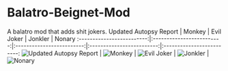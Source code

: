 # Balatro-Beignet-Mod
A balatro mod that adds shit jokers.
Updated Autopsy Report  |  Monkey  |  Evil Joker  |  Jonkler  |  Nonary
:-------------------------:|:-------------------------:|:-------------------------:|:-------------------------:|:-------------------------:
![Updated Autopsy Report](https://i.imgur.com/YJ9hQ5M.png) | ![Monkey](https://preview.redd.it/a-couple-of-custom-modded-jokers-ive-made-ordered-from-v0-5ospbv0perve1.png?width=320&crop=smart&auto=webp&s=16c66e9915f6102dc728b465fac7ebdad17659f0) | ![Evil Joker](https://preview.redd.it/a-couple-of-custom-modded-jokers-ive-made-ordered-from-v0-m7ih7ekqerve1.png?width=320&crop=smart&auto=webp&s=4246ac19cb7bc41ba296cc4826201d15e1d47388) | ![Jonkler](https://preview.redd.it/a-couple-of-custom-modded-jokers-ive-made-ordered-from-v0-m0lkiycserve1.png?width=320&crop=smart&auto=webp&s=ec646f286d911a32b203163a433bf16ac037b51c) | ![Nonary](https://i.imgur.com/ftNh36i.png)
